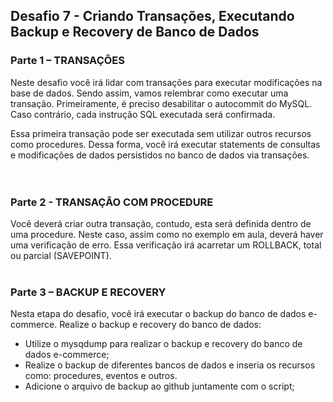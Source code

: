 ## Desafio 7 - Criando Transações, Executando Backup e Recovery de Banco de Dados <br />
### Parte 1 – TRANSAÇÕES <br />   
Neste desafio você irá lidar com transações para executar modificações na base de dados. 
Sendo assim, vamos relembrar como executar uma transação. Primeiramente, é preciso desabilitar o autocommit do MySQL. 
Caso contrário, cada instrução SQL executada será confirmada. <br />

Essa primeira transação pode ser executada sem utilizar outros recursos como procedures. 
Dessa forma, você irá executar statements de consultas e modificações de dados persistidos no banco de dados via transações.  
<br />
<br />

### Parte 2 - TRANSAÇÃO COM PROCEDURE <br />
Você deverá criar outra transação, contudo, esta será definida dentro de uma procedure. 
Neste caso, assim como no exemplo em aula, deverá haver uma verificação de erro. 
Essa verificação irá acarretar um ROLLBACK, total ou parcial (SAVEPOINT).
<br />
<br />

### Parte 3 – BACKUP E RECOVERY <br />

Nesta etapa do desafio, você irá executar o backup do banco de dados e-commerce. Realize o backup e recovery do banco de dados: <br />

* Utilize o mysqdump para realizar o backup e recovery do banco de dados e-commerce; 
* Realize o backup de diferentes bancos de dados e inseria os recursos como: procedures, eventos e outros. 
* Adicione o arquivo de backup ao github juntamente com o script; 

